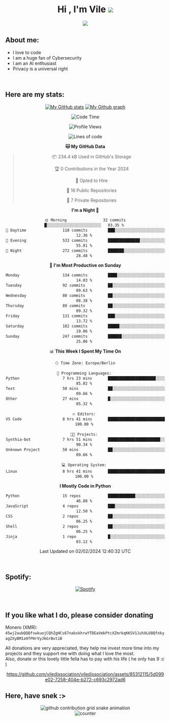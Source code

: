 <h1 align="center">Hi , I'm Vile <img src="https://media.giphy.com/media/hvRJCLFzcasrR4ia7z/giphy.gif" width="35"></h1>
<p align="center">
  <a href="https://github.com/viledissociation"><img src="https://readme-typing-svg.demolab.com?font=Roboto+Mono&weight=300&size=28&duration=4000&pause=100&color=C109F7&center=true&vCenter=true&width=580&height=127&lines=I'm+a+programmer;I'm+an+AI+enthusiast;I'm+a+big+fan+of+Neural+Networks;I'm+interested+in+Computer+Science;I+love+Cybersecurity;By+the+way+I+use+Arch+%F0%9F%92%80"></a>
</p>

## About me:

- I love to code
- I am a huge fan of Cybersecurity
- I am an AI enthusiast
- Privacy is a universal right

<br>

## Here are my stats:

<div align="center">
    
 [![My GitHub stats](https://github-readme-stats.vercel.app/api?username=viledissociation&count_private=true&show_icons=true&theme=radical)](https://github.com/viledissociation)
 [![My Github graph](http://github-profile-summary-cards.vercel.app/api/cards/profile-details?username=viledissociation&theme=radical)](https://github.com/viledissociation)

<!--START_SECTION:waka-->
![Code Time](http://img.shields.io/badge/Code%20Time-214%20hrs%2047%20mins-blue)

![Profile Views](http://img.shields.io/badge/Profile%20Views-18-blue)

![Lines of code](https://img.shields.io/badge/From%20Hello%20World%20I%27ve%20Written-76.4%20thousand%20lines%20of%20code-blue)

**🐱 My GitHub Data** 

> 📦 234.4 kB Used in GitHub's Storage 
 > 
> 🏆 0 Contributions in the Year 2024
 > 
> 💼 Opted to Hire
 > 
> 📜 16 Public Repositories 
 > 
> 🔑 7 Private Repositories 
 > 
**I'm a Night 🦉** 

```text
🌞 Morning                32 commits          █░░░░░░░░░░░░░░░░░░░░░░░░   03.35 % 
🌆 Daytime                118 commits         ███░░░░░░░░░░░░░░░░░░░░░░   12.36 % 
🌃 Evening                533 commits         ██████████████░░░░░░░░░░░   55.81 % 
🌙 Night                  272 commits         ███████░░░░░░░░░░░░░░░░░░   28.48 % 
```
📅 **I'm Most Productive on Sunday** 

```text
Monday                   134 commits         ████░░░░░░░░░░░░░░░░░░░░░   14.03 % 
Tuesday                  92 commits          ██░░░░░░░░░░░░░░░░░░░░░░░   09.63 % 
Wednesday                80 commits          ██░░░░░░░░░░░░░░░░░░░░░░░   08.38 % 
Thursday                 89 commits          ██░░░░░░░░░░░░░░░░░░░░░░░   09.32 % 
Friday                   131 commits         ███░░░░░░░░░░░░░░░░░░░░░░   13.72 % 
Saturday                 182 commits         █████░░░░░░░░░░░░░░░░░░░░   19.06 % 
Sunday                   247 commits         ██████░░░░░░░░░░░░░░░░░░░   25.86 % 
```


📊 **This Week I Spent My Time On** 

```text
🕑︎ Time Zone: Europe/Berlin

💬 Programming Languages: 
Python                   7 hrs 23 mins       █████████████████████░░░░   85.02 % 
Text                     50 mins             ██░░░░░░░░░░░░░░░░░░░░░░░   09.66 % 
Other                    27 mins             █░░░░░░░░░░░░░░░░░░░░░░░░   05.32 % 

🔥 Editors: 
VS Code                  8 hrs 41 mins       █████████████████████████   100.00 % 

🐱‍💻 Projects: 
Synthia-bot              7 hrs 51 mins       ███████████████████████░░   90.34 % 
Unknown Project          50 mins             ██░░░░░░░░░░░░░░░░░░░░░░░   09.66 % 

💻 Operating System: 
Linux                    8 hrs 41 mins       █████████████████████████   100.00 % 
```

**I Mostly Code in Python** 

```text
Python                   15 repos            ████████████░░░░░░░░░░░░░   46.88 % 
JavaScript               4 repos             ███░░░░░░░░░░░░░░░░░░░░░░   12.50 % 
CSS                      2 repos             ██░░░░░░░░░░░░░░░░░░░░░░░   06.25 % 
Shell                    2 repos             ██░░░░░░░░░░░░░░░░░░░░░░░   06.25 % 
Jinja                    1 repo              █░░░░░░░░░░░░░░░░░░░░░░░░   03.12 % 
```




 Last Updated on 02/02/2024 12:40:32 UTC
<!--END_SECTION:waka-->
</div>
<br>

## Spotify:

<div align="center">

[![Spotify](https://whois-hoeless.vercel.app/api/spotify?background_color=0d1117&border_color=090d13)](https://open.spotify.com/user/heanchenhorst)
</div>

<br>

## If you like what I do, please consider donating

Monero (XMR): ```45wj2aubQQQfswkuojCQhZgHCs67nabskhrwYTDEaVmkPtcXZmrkqKKSV1JuhXLU8QfnkyagZXyBM1a9fPHrVyJkGrBxtiB```

All donations are very appreciated, they help me invest more time into my projects and they support me with doing what I love the most.  
Also, donate or this lovely little fella has to pay with his life (  he only has 9 :c  )

<div align="center">


https://github.com/viledissociation/viledissociation/assets/85312115/5d099e02-7258-404e-b272-c693c2972ad6


</div>

## Here, have snek :>
<div align="center">
<picture>
  <source media="(prefers-color-scheme: dark)" srcset="https://raw.githubusercontent.com/viledissociation/viledissociation/output/github-contribution-grid-snake-dark.svg">
  <source media="(prefers-color-scheme: light)" srcset="https://raw.githubusercontent.com/viledissociation/viledissociation/output/github-contribution-grid-snake.svg">
  <img alt="github contribution grid snake animation" src="https://raw.githubusercontent.com/viledissociation/viledissociation/output/github-contribution-grid-snake.svg">
</div>

<div align="center">
  <img src="https://moe-counter.glitch.me/get/@hoeless_count?theme=rule34" alt="counter" />
</div>

